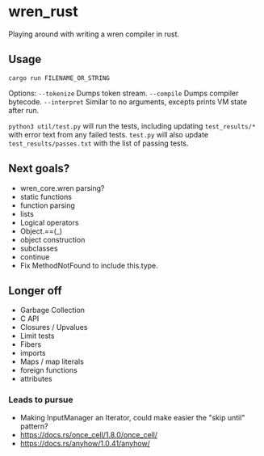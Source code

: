 # wren_rust
 Playing around with writing a wren compiler in rust.

## Usage

`cargo run FILENAME_OR_STRING`

Options:
`--tokenize` Dumps token stream.
`--compile`  Dumps compiler bytecode.
`--interpret` Similar to no arguments, excepts prints VM state after run.

`python3 util/test.py` will run the tests, including updating `test_results/*`
with error text from any failed tests.  `test.py` will also update
`test_results/passes.txt` with the list of passing tests.


## Next goals?
* wren_core.wren parsing?
* static functions
* function parsing
* lists
* Logical operators
* Object.==(_)
* object construction
* subclasses
* continue
* Fix MethodNotFound to include this.type.

## Longer off
* Garbage Collection
* C API
* Closures / Upvalues
* Limit tests
* Fibers
* imports
* Maps / map literals
* foreign functions
* attributes


### Leads to pursue
* Making InputManager an Iterator, could make easier the "skip until" pattern?
* https://docs.rs/once_cell/1.8.0/once_cell/
* https://docs.rs/anyhow/1.0.41/anyhow/
